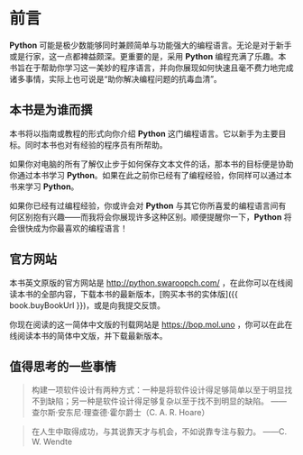 # 前言

**Python** 可能是极少数能够同时兼顾简单与功能强大的编程语言。无论是对于新手或是行家，这一点都裨益颇深。更重要的是，采用 **Python** 编程充满了乐趣。本书旨在于帮助你学习这一美妙的程序语言，并向你展现如何快速且毫不费力地完成诸多事情，实际上也可说是“助你解决编程问题的抗毒血清”。

## 本书是为谁而撰

本书将以指南或教程的形式向你介绍 **Python** 这门编程语言。它以新手为主要目标。同时本书也对有经验的程序员有所帮助。

如果你对电脑的所有了解仅止步于如何保存文本文件的话，那本书的目标便是协助你通过本书学习 **Python**。如果在此之前你已经有了编程经验，你同样可以通过本书来学习 **Python**。

如果你已经有过编程经验，你或许会对 **Python** 与其它你所喜爱的编程语言间有何区别抱有兴趣——而我将会你展现许多这种区别。顺便提醒你一下，**Python** 将会很快成为你最喜欢的编程语言！

## 官方网站

本书英文原版的官方网站是 http://python.swaroopch.com/ ，在此你可以在线阅读本书的全部内容，下载本书的最新版本，[购买本书的实体版]({{ book.buyBookUrl }})，或是向我提交反馈。

你现在阅读的这一简体中文版的刊载网站是 https://bop.mol.uno  ，你可以在此在线阅读本书的简体中文版，并下载最新版本。

## 值得思考的一些事情

> 构建一项软件设计有两种方式：一种是将软件设计得足够简单以至于明显找不到缺陷；另一种是软件设计得足够复杂以至于找不到明显的缺陷。
> ——查尔斯·安东尼·理查德·霍尔爵士（C. A. R. Hoare）

<!-- -->

> 在人生中取得成功，与其说靠天才与机会，不如说靠专注与毅力。
> ——C. W. Wendte
